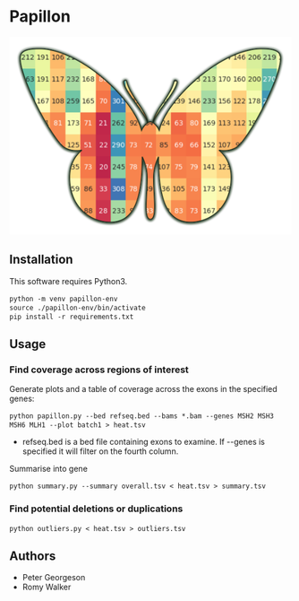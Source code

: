 
# Papillon
![Papillon](assets/papillon.png)

## Installation
This software requires Python3.

```
python -m venv papillon-env
source ./papillon-env/bin/activate
pip install -r requirements.txt
```

## Usage

### Find coverage across regions of interest
Generate plots and a table of coverage across the exons in the specified genes:
```
python papillon.py --bed refseq.bed --bams *.bam --genes MSH2 MSH3 MSH6 MLH1 --plot batch1 > heat.tsv
```

* refseq.bed is a bed file containing exons to examine. If --genes is specified it will filter on the fourth column.

Summarise into gene
```
python summary.py --summary overall.tsv < heat.tsv > summary.tsv
```

### Find potential deletions or duplications
```
python outliers.py < heat.tsv > outliers.tsv
```

## Authors
* Peter Georgeson
* Romy Walker
